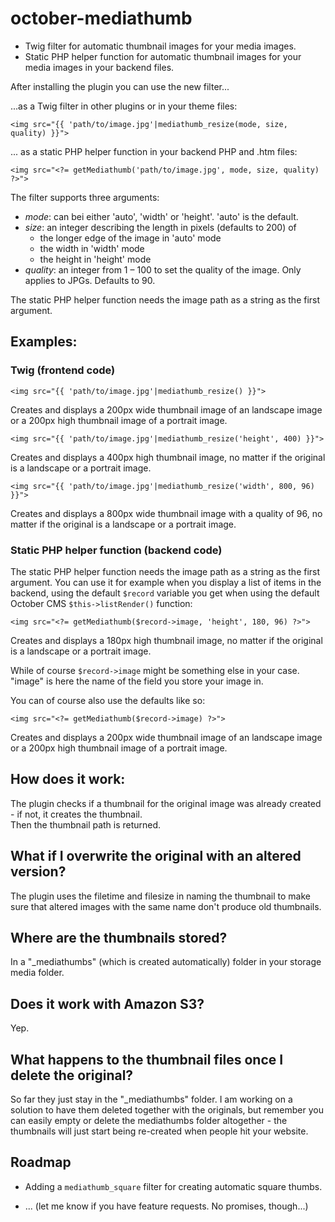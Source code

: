 # october-mediathumb
+ Twig filter for automatic thumbnail images for your media images.
+ Static PHP helper function for automatic thumbnail images for your media images in your backend files.

After installing the plugin you can use the new filter...

...as a Twig filter in other plugins or in your theme files:

    <img src="{{ 'path/to/image.jpg'|mediathumb_resize(mode, size, quality) }}">

... as a static PHP helper function in your backend PHP and .htm files:

    <img src="<?= getMediathumb('path/to/image.jpg', mode, size, quality) ?>">

The filter supports three arguments:

+ _mode_: can bei either 'auto', 'width' or 'height'. 'auto' is the default.
+ _size_: an integer describing the length in pixels (defaults to 200) of
    - the longer edge of the image in 'auto' mode
    - the width in 'width' mode
    - the height in 'height' mode
+ _quality_: an integer from 1 – 100 to set the quality of the image. Only applies to JPGs. Defaults to 90.

The static PHP helper function needs the image path as a string as the first argument. 

## Examples:

### Twig (frontend code)

    <img src="{{ 'path/to/image.jpg'|mediathumb_resize() }}">

Creates and displays a 200px wide thumbnail image of an landscape image or a 200px high thumbnail image of a portrait image. 


    <img src="{{ 'path/to/image.jpg'|mediathumb_resize('height', 400) }}">

Creates and displays a 400px high thumbnail image, no matter if the original is a landscape or a portrait image. 


    <img src="{{ 'path/to/image.jpg'|mediathumb_resize('width', 800, 96) }}">

Creates and displays a 800px wide thumbnail image with a quality of 96, no matter if the original is a landscape or a portrait image. 


### Static PHP helper function (backend code)

The static PHP helper function needs the image path as a string as the first argument. You can use it for example when you display a list of items in the backend, using the default `$record` variable you get when using the default October CMS `$this->listRender()` function:

    <img src="<?= getMediathumb($record->image, 'height', 180, 96) ?>">

Creates and displays a 180px high thumbnail image, no matter if the original is a landscape or a portrait image.

While of course `$record->image` might be something else in your case. "image" is here the name of the field you store your image in.

You can of course also use the defaults like so:

    <img src="<?= getMediathumb($record->image) ?>">

Creates and displays a 200px wide thumbnail image of an landscape image or a 200px high thumbnail image of a portrait image. 



## How does it work:

The plugin checks if a thumbnail for the original image was already created - if not, it creates the thumbnail.  
Then the thumbnail path is returned.

## What if I overwrite the original with an altered version?

The plugin uses the filetime and filesize in naming the thumbnail to make sure that altered images with the same name don't produce old thumbnails.

## Where are the thumbnails stored?

In a "_mediathumbs" (which is created automatically) folder in your storage media folder.

## Does it work with Amazon S3?

Yep.

## What happens to the thumbnail files once I delete the original?

So far they just stay in the "_mediathumbs" folder. I am working on a solution to have them deleted together with the originals, but remember you can easily empty or delete the mediathumbs folder altogether - the thumbnails will just start being re-created when people hit your website.

## Roadmap

+ Adding a `mediathumb_square` filter for creating automatic square thumbs.

+ ... (let me know if you have feature requests. No promises, though...)



